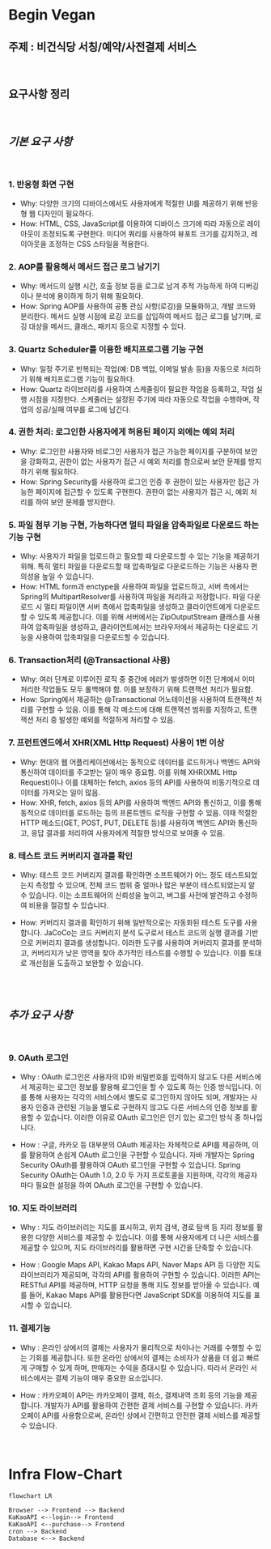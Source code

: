# Begin Vegan

## 주제 : 비건식당 서칭/예약/사전결제 서비스

<br>

## 요구사항 정리

<br>

## **_기본 요구 사항_**

<br>

### **1. 반응형 화면 구현**

- Why: 다양한 크기의 디바이스에서도 사용자에게 적절한 UI를 제공하기 위해 반응형 웹 디자인이 필요하다.
- How: HTML, CSS, JavaScript를 이용하여 디바이스 크기에 따라 자동으로 레이아웃이 조정되도록 구현한다. 미디어 쿼리를 사용하여 뷰포트 크기를 감지하고, 레이아웃을 조정하는 CSS 스타일을 적용한다.

### **2. AOP를 활용해서 메서드 접근 로그 남기기**

- Why: 메서드의 실행 시간, 호출 정보 등을 로그로 남겨 추적 가능하게 하여 디버깅이나 분석에 용이하게 하기 위해 필요하다.
- How: Spring AOP를 사용하여 공통 관심 사항(로깅)을 모듈화하고, 개발 코드와 분리한다. 메서드 실행 시점에 로깅 코드를 삽입하여 메서드 접근 로그를 남기며, 로깅 대상을 메서드, 클래스, 패키지 등으로 지정할 수 있다.

### **3. Quartz Scheduler를 이용한 배치프로그램 기능 구현**

- Why: 일정 주기로 반복되는 작업(예: DB 백업, 이메일 발송 등)을 자동으로 처리하기 위해 배치프로그램 기능이 필요하다.
- How: Quartz 라이브러리를 사용하여 스케줄링이 필요한 작업을 등록하고, 작업 실행 시점을 지정한다. 스케줄러는 설정된 주기에 따라 자동으로 작업을 수행하며, 작업의 성공/실패 여부를 로그에 남긴다.

### **4. 권한 처리: 로그인한 사용자에게 허용된 페이지 외에는 예외 처리**

- Why: 로그인한 사용자와 비로그인 사용자가 접근 가능한 페이지를 구분하여 보안을 강화하고, 권한이 없는 사용자가 접근 시 예외 처리를 함으로써 보안 문제를 방지하기 위해 필요하다.
- How: Spring Security를 사용하여 로그인 인증 후 권한이 있는 사용자만 접근 가능한 페이지에 접근할 수 있도록 구현한다. 권한이 없는 사용자가 접근 시, 예외 처리를 하여 보안 문제를 방지한다.

### **5. 파일 첨부 기능 구현, 가능하다면 멀티 파일을 압축파일로 다운로드 하는 기능 구현**

- Why: 사용자가 파일을 업로드하고 필요할 때 다운로드할 수 있는 기능을 제공하기 위해. 특히 멀티 파일을 다운로드할 때 압축파일로 다운로드하는 기능은 사용자 편의성을 높일 수 있습니다.
- How: HTML form과 enctype을 사용하여 파일을 업로드하고, 서버 측에서는 Spring의 MultipartResolver를 사용하여 파일을 처리하고 저장합니다. 파일 다운로드 시 멀티 파일이면 서버 측에서 압축파일을 생성하고 클라이언트에게 다운로드할 수 있도록 제공합니다. 이를 위해 서버에서는 ZipOutputStream 클래스를 사용하여 압축파일을 생성하고, 클라이언트에서는 브라우저에서 제공하는 다운로드 기능을 사용하여 압축파일을 다운로드할 수 있습니다.

### **6. Transaction처리 (@Transactional 사용)**

- Why: 여러 단계로 이루어진 로직 중 중간에 에러가 발생하면 이전 단계에서 이미 처리한 작업들도 모두 롤백해야 함. 이를 보장하기 위해 트랜잭션 처리가 필요함.
- How: Spring에서 제공하는 @Transactional 어노테이션을 사용하여 트랜잭션 처리를 구현할 수 있음. 이를 통해 각 메소드에 대해 트랜잭션 범위를 지정하고, 트랜잭션 처리 중 발생한 예외를 적절하게 처리할 수 있음.

### **7. 프런트엔드에서 XHR(XML Http Request) 사용이 1번 이상**

- Why: 현대의 웹 어플리케이션에서는 동적으로 데이터를 로드하거나 백엔드 API와 통신하여 데이터를 주고받는 일이 매우 중요함. 이를 위해 XHR(XML Http Request)이나 이를 대체하는 fetch, axios 등의 API를 사용하여 비동기적으로 데이터를 가져오는 일이 많음.
- How: XHR, fetch, axios 등의 API를 사용하여 백엔드 API와 통신하고, 이를 통해 동적으로 데이터를 로드하는 등의 프론트엔드 로직을 구현할 수 있음. 이때 적절한 HTTP 메소드(GET, POST, PUT, DELETE 등)를 사용하여 백엔드 API와 통신하고, 응답 결과를 처리하여 사용자에게 적절한 방식으로 보여줄 수 있음.

### **8. 테스트 코드 커버리지 결과를 확인**

- Why: 테스트 코드 커버리지 결과를 확인하면 소프트웨어가 어느 정도 테스트되었는지 측정할 수 있으며, 전체 코드 범위 중 얼마나 많은 부분이 테스트되었는지 알 수 있습니다. 이는 소프트웨어의 신뢰성을 높이고, 버그를 사전에 발견하고 수정하여 비용을 절감할 수 있습니다.

- How: 커버리지 결과를 확인하기 위해 일반적으로는 자동화된 테스트 도구를 사용합니다. JaCoCo는 코드 커버리지 분석 도구로서 테스트 코드의 실행 결과를 기반으로 커버리지 결과를 생성합니다. 이러한 도구를 사용하여 커버리지 결과를 분석하고, 커버리지가 낮은 영역을 찾아 추가적인 테스트를 수행할 수 있습니다. 이를 토대로 개선점을 도출하고 보완할 수 있습니다.

<br>
<br>

## **_추가 요구 사항_**

<br>

### **9. OAuth 로그인**

- Why : OAuth 로그인은 사용자의 ID와 비밀번호를 입력하지 않고도 다른 서비스에서 제공하는 로그인 정보를 활용해 로그인을 할 수 있도록 하는 인증 방식입니다. 이를 통해 사용자는 각각의 서비스에서 별도로 로그인하지 않아도 되며, 개발자는 사용자 인증과 관련된 기능을 별도로 구현하지 않고도 다른 서비스의 인증 정보를 활용할 수 있습니다. 이러한 이유로 OAuth 로그인은 인기 있는 로그인 방식 중 하나입니다.

- How : 구글, 카카오 등 대부분의 OAuth 제공자는 자체적으로 API를 제공하며, 이를 활용하여 손쉽게 OAuth 로그인을 구현할 수 있습니다. 자바 개발자는 Spring Security OAuth를 활용하여 OAuth 로그인을 구현할 수 있습니다. Spring Security OAuth는 OAuth 1.0, 2.0 두 가지 프로토콜을 지원하며, 각각의 제공자마다 필요한 설정을 하여 OAuth 로그인을 구현할 수 있습니다.

### **10. 지도 라이브러리**

- Why : 지도 라이브러리는 지도를 표시하고, 위치 검색, 경로 탐색 등 지리 정보를 활용한 다양한 서비스를 제공할 수 있습니다. 이를 통해 사용자에게 더 나은 서비스를 제공할 수 있으며, 지도 라이브러리를 활용하면 구현 시간을 단축할 수 있습니다.

- How : Google Maps API, Kakao Maps API, Naver Maps API 등 다양한 지도 라이브러리가 제공되며, 각각의 API를 활용하여 구현할 수 있습니다. 이러한 API는 RESTful API를 제공하며, HTTP 요청을 통해 지도 정보를 받아올 수 있습니다. 예를 들어, Kakao Maps API를 활용한다면 JavaScript SDK를 이용하여 지도를 표시할 수 있습니다.

### **11. 결제기능**

- Why : 온라인 상에서의 결제는 사용자가 물리적으로 차이나는 거래를 수행할 수 있는 기회를 제공합니다. 또한 온라인 상에서의 결제는 소비자가 상품을 더 쉽고 빠르게 구매할 수 있게 하며, 판매자는 수익을 증대시킬 수 있습니다. 따라서 온라인 서비스에서는 결제 기능이 매우 중요한 요소입니다.

- How : 카카오페이 API는 카카오페이 결제, 취소, 결제내역 조회 등의 기능을 제공합니다. 개발자가 API를 활용하여 간편한 결제 서비스를 구현할 수 있습니다. 카카오페이 API를 사용함으로써, 온라인 상에서 간편하고 안전한 결제 서비스를 제공할 수 있습니다.

<br>

# Infra Flow-Chart

```mermaid
flowchart LR

Browser --> Frontend --> Backend
KaKaoAPI <--login--> Frontend
KaKaoAPI <--purchase--> Frontend
cron --> Backend
Database <--> Backend

```
